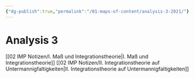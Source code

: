 ```yaml
---
{"dg-publish":true,"permalink":"/01-maps-of-content/analysis-3-2021/"}
---
```


# Analysis 3
[[02 IMP Notizen/I. Maß und Integrationstheorie|I. Maß und Integrationstheorie]]
[[02 IMP Notizen/II. Integrationstheorie auf Untermannigfaltigkeiten|II. Integrationstheorie auf Untermannigfaltigkeiten]]
